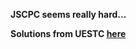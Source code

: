 __JSCPC seems really hard...__

__Solutions from UESTC [here](https://drive.google.com/file/d/1MOnPaQZrtLJHGtGJ7u9v74_wTQBGz3TB/view)__
